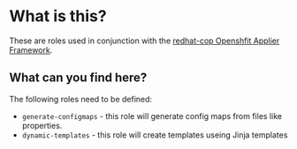 # What is this?

These are roles used in conjunction with the [redhat-cop Openshfit Applier Framework](https://github.com/redhat-cop/openshift-applier.git).

## What can you find here?

The following roles need to be defined:

* `generate-configmaps` - this role will generate config maps from files like properties.
* `dynamic-templates` - this role will create templates useing Jinja templates

